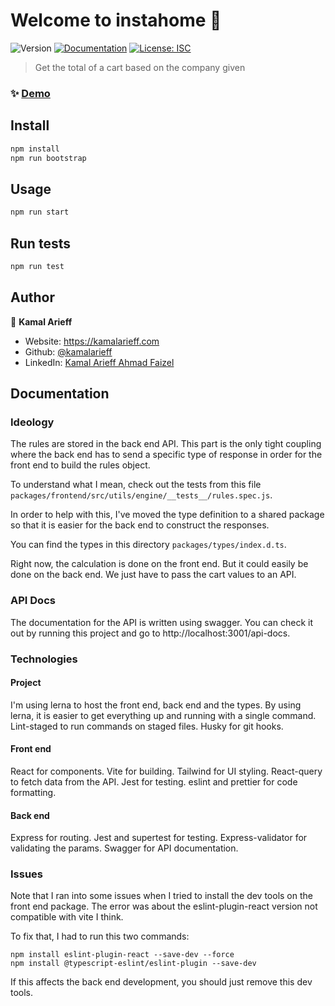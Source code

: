 # Welcome to instahome 👋
![Version](https://img.shields.io/badge/version-1.0.0-blue.svg?cacheSeconds=2592000)
[![Documentation](https://img.shields.io/badge/documentation-yes-brightgreen.svg)](http://localhost:3001/api-docs)
[![License: ISC](https://img.shields.io/badge/License-ISC-yellow.svg)](#)

> Get the total of a cart based on the company given

### ✨ [Demo](http://localhost:3000)

## Install

```sh
npm install
npm run bootstrap
```

## Usage

```sh
npm run start
```

## Run tests

```sh
npm run test
```

## Author

👤 **Kamal Arieff**

* Website: https://kamalarieff.com
* Github: [@kamalarieff](https://github.com/kamalarieff)
* LinkedIn: [Kamal Arieff Ahmad Faizel](https://www.linkedin.com/in/kamal-arieff-ahmad-faizel-058b0a79/)

## Documentation

### Ideology

The rules are stored in the back end API. This part is the only tight coupling where the back end has to send a specific type of response in order for the front end to build the rules object.

To understand what I mean, check out the tests from this file `packages/frontend/src/utils/engine/__tests__/rules.spec.js`.

In order to help with this, I've moved the type definition to a shared package so that it is easier for the back end to construct the responses. 

You can find the types in this directory `packages/types/index.d.ts`.

Right now, the calculation is done on the front end. But it could easily be done on the back end. We just have to pass the cart values to an API.

### API Docs

The documentation for the API is written using swagger. You can check it out by running this project and go to http://localhost:3001/api-docs.

### Technologies

#### Project

I'm using lerna to host the front end, back end and the types. By using lerna, it is easier to get everything up and running with a single command. Lint-staged to run commands on staged files. Husky for git hooks.

#### Front end

React for components. Vite for building. Tailwind for UI styling. React-query to fetch data from the API. Jest for testing. eslint and prettier for code formatting.

#### Back end

Express for routing. Jest and supertest for testing. Express-validator for validating the params. Swagger for API documentation. 

### Issues

Note that I ran into some issues when I tried to install the dev tools on the front end package. The error was about the eslint-plugin-react version not compatible with vite I think.

To fix that, I had to run this two commands:

```
npm install eslint-plugin-react --save-dev --force
npm install @typescript-eslint/eslint-plugin --save-dev
```

If this affects the back end development, you should just remove this dev tools.
